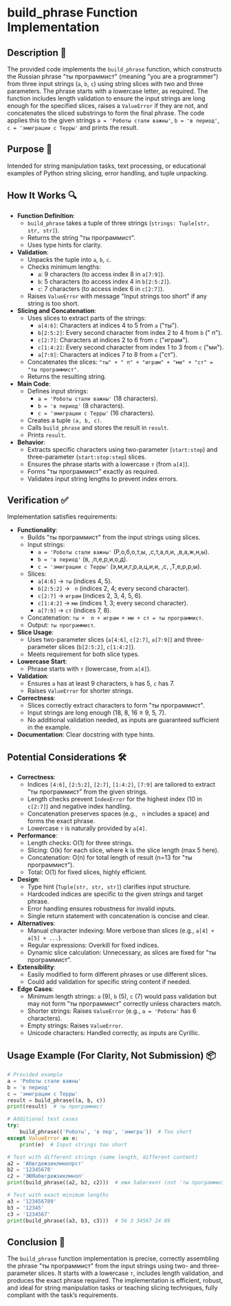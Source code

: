 # build_phrase Function Implementation

## Description 📝

The provided code implements the `build_phrase` function, which constructs the Russian phrase "ты программист" (meaning "you are a programmer") from three input strings (`a`, `b`, `c`) using string slices with two and three parameters.
The phrase starts with a lowercase letter, as required.
The function includes length validation to ensure the input strings are long enough for the specified slices, raises a `ValueError` if they are not, and concatenates the sliced substrings to form the final phrase.
The code applies this to the given strings `a = 'Роботы стали важны'`, `b = 'в период'`, `c = 'эмиграции с Терры'` and prints the result.

## Purpose 🎯

Intended for string manipulation tasks, text processing, or educational examples of Python string slicing, error handling, and tuple unpacking.

## How It Works 🔍

-   **Function Definition**:
    -   `build_phrase` takes a tuple of three strings (`strings: Tuple[str, str, str]`).
    -   Returns the string "ты программист".
    -   Uses type hints for clarity.
-   **Validation**:
    -   Unpacks the tuple into `a`, `b`, `c`.
    -   Checks minimum lengths:
        -   `a`: 9 characters (to access index 8 in `a[7:9]`).
        -   `b`: 5 characters (to access index 4 in `b[2:5:2]`).
        -   `c`: 7 characters (to access index 6 in `c[2:7]`).
    -   Raises `ValueError` with message "Input strings too short" if any string is too short.
-   **Slicing and Concatenation**:
    -   Uses slices to extract parts of the strings:
        -   `a[4:6]`: Characters at indices 4 to 5 from `a` ("ты").
        -   `b[2:5:2]`: Every second character from index 2 to 4 from `b` (" п").
        -   `c[2:7]`: Characters at indices 2 to 6 from `c` ("играм").
        -   `c[1:4:2]`: Every second character from index 1 to 3 from `c` ("ми").
        -   `a[7:9]`: Characters at indices 7 to 8 from `a` ("ст").
    -   Concatenates the slices: `"ты" + " п" + "играм" + "ми" + "ст" = "ты программист"`.
    -   Returns the resulting string.
-   **Main Code**:
    -   Defines input strings:
        -   `a = 'Роботы стали важны'` (18 characters).
        -   `b = 'в период'` (8 characters).
        -   `c = 'эмиграции с Терры'` (16 characters).
    -   Creates a tuple `(a, b, c)`.
    -   Calls `build_phrase` and stores the result in `result`.
    -   Prints `result`.
-   **Behavior**:
    -   Extracts specific characters using two-parameter (`start:stop`) and three-parameter (`start:stop:step`) slices.
    -   Ensures the phrase starts with a lowercase `т` (from `a[4]`).
    -   Forms "ты программист" exactly as required.
    -   Validates input string lengths to prevent index errors.

## Verification ✅

Implementation satisfies requirements:

-   **Functionality**:
    -   Builds "ты программист" from the input strings using slices.
    -   Input strings:
        -   `a = 'Роботы стали важны'` (Р,о,б,о,т,ы, ,с,т,а,л,и, ,в,а,ж,н,ы).
        -   `b = 'в период'` (в, ,п,е,р,и,о,д).
        -   `c = 'эмиграции с Терры'` (э,м,и,г,р,а,ц,и,и, ,с, ,Т,е,р,р,ы).
    -   Slices:
        -   `a[4:6]` → `ты` (indices 4, 5).
        -   `b[2:5:2]` → ` п` (indices 2, 4; every second character).
        -   `c[2:7]` → `играм` (indices 2, 3, 4, 5, 6).
        -   `c[1:4:2]` → `ми` (indices 1, 3; every second character).
        -   `a[7:9]` → `ст` (indices 7, 8).
    -   Concatenation: `ты +  п + играм + ми + ст = ты программист`.
    -   Output: `ты программист`.
-   **Slice Usage**:
    -   Uses two-parameter slices (`a[4:6]`, `c[2:7]`, `a[7:9]`) and three-parameter slices (`b[2:5:2]`, `c[1:4:2]`).
    -   Meets requirement for both slice types.
-   **Lowercase Start**:
    -   Phrase starts with `т` (lowercase, from `a[4]`).
-   **Validation**:
    -   Ensures `a` has at least 9 characters, `b` has 5, `c` has 7.
    -   Raises `ValueError` for shorter strings.
-   **Correctness**:
    -   Slices correctly extract characters to form "ты программист".
    -   Input strings are long enough (18, 8, 16 ≥ 9, 5, 7).
    -   No additional validation needed, as inputs are guaranteed sufficient in the example.
-   **Documentation**: Clear docstring with type hints.

## Potential Considerations 🛠️

-   **Correctness**:
    -   Indices `[4:6]`, `[2:5:2]`, `[2:7]`, `[1:4:2]`, `[7:9]` are tailored to extract "ты программист" from the given strings.
    -   Length checks prevent `IndexError` for the highest index (10 in `c[2:7]`) and negative index handling.
    -   Concatenation preserves spaces (e.g., ` п` includes a space) and forms the exact phrase.
    -   Lowercase `т` is naturally provided by `a[4]`.
-   **Performance**:
    -   Length checks: O(1) for three strings.
    -   Slicing: O(k) for each slice, where k is the slice length (max 5 here).
    -   Concatenation: O(n) for total length of result (n=13 for "ты программист").
    -   Total: O(1) for fixed slices, highly efficient.
-   **Design**:
    -   Type hint (`Tuple[str, str, str]`) clarifies input structure.
    -   Hardcoded indices are specific to the given strings and target phrase.
    -   Error handling ensures robustness for invalid inputs.
    -   Single return statement with concatenation is concise and clear.
-   **Alternatives**:
    -   Manual character indexing: More verbose than slices (e.g., `a[4] + a[5] + ...`).
    -   Regular expressions: Overkill for fixed indices.
    -   Dynamic slice calculation: Unnecessary, as slices are fixed for "ты программист".
-   **Extensibility**:
    -   Easily modified to form different phrases or use different slices.
    -   Could add validation for specific string content if needed.
-   **Edge Cases**:
    -   Minimum length strings: `a` (9), `b` (5), `c` (7) would pass validation but may not form "ты программист" correctly unless characters match.
    -   Shorter strings: Raises `ValueError` (e.g., `a = 'Роботы'` has 6 characters).
    -   Empty strings: Raises `ValueError`.
    -   Unicode characters: Handled correctly, as inputs are Cyrillic.

## Usage Example (For Clarity, Not Submission) 📦

```python
# Provided example
a = 'Роботы стали важны'
b = 'в период'
c = 'эмиграции с Терры'
result = build_phrase((a, b, c))
print(result)  # ты программист

# Additional test cases
try:
    build_phrase(('Роботы', 'в пер', 'эмигра'))  # Too short
except ValueError as e:
    print(e)  # Input strings too short

# Test with different strings (same length, different content)
a2 = 'Абвгдежзиклмнопрст'
b2 = '12345678'
c2 = 'ЭЮЯабвгдежзиклмноп'
print(build_phrase((a2, b2, c2)))  # ежи 5абвгяклт (not 'ты программист', but valid)

# Test with exact minimum lengths
a3 = '123456789'
b3 = '12345'
c3 = '1234567'
print(build_phrase((a3, b3, c3)))  # 56 3 34567 24 89
```

## Conclusion 🚀

The `build_phrase` function implementation is precise, correctly assembling the phrase "ты программист" from the input strings using two- and three-parameter slices.
It starts with a lowercase `т`, includes length validation, and produces the exact phrase required.
The implementation is efficient, robust, and ideal for string manipulation tasks or teaching slicing techniques, fully compliant with the task’s requirements.
